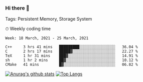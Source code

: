### Hi there 👋

Tags: Persistent Memory, Storage System

<!--

[![Anurag's github stats](https://github-readme-stats.vercel.app/api?username=wwyf)](https://github.com/anuraghazra/github-readme-stats)

[![Anurag's github stats](https://github-readme-stats.vercel.app/api?username=wwyf&count_private=true)](https://github.com/anuraghazra/github-readme-stats)


[![Top Langs](https://github-readme-stats.vercel.app/api/top-langs/?username=wwyf&count_private=true&&hide=jupyter%20notebook,html)](https://github.com/anuraghazra/github-readme-stats)



-->


⏱ Weekly coding time

<!--START_SECTION:waka-->
```text
Week: 18 March, 2021 - 25 March, 2021

C++     3 hrs 41 mins   █████████░░░░░░░░░░░░░░░░   36.04 % 
C       2 hrs 17 mins   █████▓░░░░░░░░░░░░░░░░░░░   22.27 % 
TeX     1 hr 31 mins    ███▓░░░░░░░░░░░░░░░░░░░░░   14.91 % 
sh      1 hr 2 mins     ██▓░░░░░░░░░░░░░░░░░░░░░░   10.12 % 
CMake   41 mins         █▓░░░░░░░░░░░░░░░░░░░░░░░   06.82 % 
```
<!--END_SECTION:waka-->



[![Anurag's github stats](https://github-readme-stats.vercel.app/api?username=wwyf&count_private=true&show_icons=true&hide_border=true)](https://github.com/anuraghazra/github-readme-stats) [![Top Langs](https://github-readme-stats.vercel.app/api/top-langs/?username=wwyf&count_private=true&hide=jupyter%20notebook,html,OpenEdge%20ABL&langs_count=10&layout=compact&hide_border=true)](https://github.com/anuraghazra/github-readme-stats)

<!--

[![willianrod's wakatime stats](https://github-readme-stats.vercel.app/api/wakatime?username=wwyf)](https://github.com/anuraghazra/github-readme-stats)


-->
